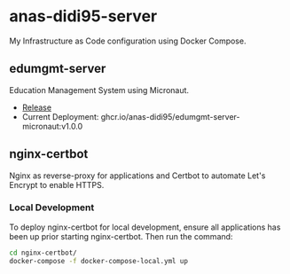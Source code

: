 # anas-didi95-server
My Infrastructure as Code configuration using Docker Compose.

## edumgmt-server
Education Management System using Micronaut.
- [Release](https://github.com/anas-didi95/edumgmt-server-micronaut/releases/latest)
- Current Deployment: ghcr.io/anas-didi95/edumgmt-server-micronaut:v1.0.0

## nginx-certbot
Nginx as reverse-proxy for applications and Certbot to automate Let's Encrypt to enable HTTPS.

### Local Development
To deploy nginx-certbot for local development, ensure all applications has been up prior starting nginx-certbot.
Then run the command:

```bash
cd nginx-certbot/
docker-compose -f docker-compose-local.yml up
```
